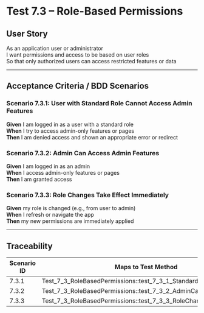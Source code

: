 # Test 7.3 – Role-Based Permissions

## User Story
As an application user or administrator  
I want permissions and access to be based on user roles  
So that only authorized users can access restricted features or data

---

## Acceptance Criteria / BDD Scenarios

### Scenario 7.3.1: User with Standard Role Cannot Access Admin Features
**Given** I am logged in as a user with a standard role  
**When** I try to access admin-only features or pages  
**Then** I am denied access and shown an appropriate error or redirect

### Scenario 7.3.2: Admin Can Access Admin Features
**Given** I am logged in as an admin  
**When** I access admin-only features or pages  
**Then** I am granted access

### Scenario 7.3.3: Role Changes Take Effect Immediately
**Given** my role is changed (e.g., from user to admin)  
**When** I refresh or navigate the app  
**Then** my new permissions are immediately applied

---

## Traceability

| Scenario ID | Maps to Test Method                                                      |
|-------------|-------------------------------------------------------------------------|
| 7.3.1       | Test_7_3_RoleBasedPermissions::test_7_3_1_StandardUserDeniedAdmin       |
| 7.3.2       | Test_7_3_RoleBasedPermissions::test_7_3_2_AdminCanAccessAdmin           |
| 7.3.3       | Test_7_3_RoleBasedPermissions::test_7_3_3_RoleChangeTakesEffect         |